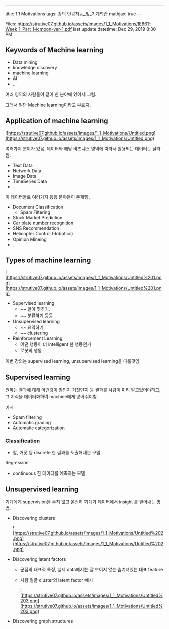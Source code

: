 ---
title:  1.1 Motivations
tags: 강의 인공지능_및_기계학습
mathjax: true---


Files: https://strutive07.github.io/assets/images/1_1_Motivations/IE661-Week_1-Part_1-icmoon-ver-1.pdf
last update datetime: Dec 29, 2019 8:30 PM

## Keywords of Machine learning

- Data mining
- knowledge discovery
- machine learning
- AI
- ..

여러 영역의 사람들이 같이 한 분야에 있어서 그럼.

그래서 일단 Machine learning이라고 부르자.

## Application of machine learning

![https://strutive07.github.io/assets/images/1_1_Motivations/Untitled.png](https://strutive07.github.io/assets/images/1_1_Motivations/Untitled.png)

여러가지 분야가 있음. 데이터와 해당 비즈니스 영역에 따라서 활용되는 데이터는 달라짐.

- Text Data
- Network Data
- Image Data
- TimeSeries Data
- ...

이 데이터들로 여러가지 응용 분야들이 존재함.

- Document Classification
    - Spam Filtering
- Stock Market Prediction
- Car plate number recognition
- SNS Recommendation
- Helicopter Control (Robotics)
- Opinion Mineing
- ...

## Types of machine learning

![https://strutive07.github.io/assets/images/1_1_Motivations/Untitled%201.png](https://strutive07.github.io/assets/images/1_1_Motivations/Untitled%201.png)

- Supervised learning
    - ~~ 알아 맞추기.
    - ~~ 분류하기 등등
- Unsupervised learning
    - ~~ 요약하기
    - ~~ clustering
- Reinforcement Learning
    - 어떤 행동이 더 intelligent 한 행동인가
    - 로봇의 행동

이번 강의는 supervised learning, unsupervised learning을 다룰것임.

## Supervised learning

원하는 결과에 대해 어떤것이 참인지 거짓인지 등 결과를 사람이 미리 알고있어야하고, 그 지식을 데이터화하여 machine에게 넣어줘야함.

예시

- Spam filtering
- Automatic grading
- Automatic categorization

### Classification

- 참, 거짓 등 discrete 한 결과를 도출해내는 모델

Regression

- continuous 한 데이터를 예측하는 모델

## Unsupervised learning

기계에게 supervision을 주지 않고 온전히 기계가 데이터에서 insight 를 얻어내는 방법.

- Discovering clusters

    ![https://strutive07.github.io/assets/images/1_1_Motivations/Untitled%202.png](https://strutive07.github.io/assets/images/1_1_Motivations/Untitled%202.png)

- Discovering latent factors
    - 군집의 대표적 특징, 실제 data에서는 잘 보이지 않는 숨겨져있는 대표 feature
    - 사람 얼굴 cluster의 latent factor 예시

        ![https://strutive07.github.io/assets/images/1_1_Motivations/Untitled%203.png](https://strutive07.github.io/assets/images/1_1_Motivations/Untitled%203.png)

- Discovering graph structures
